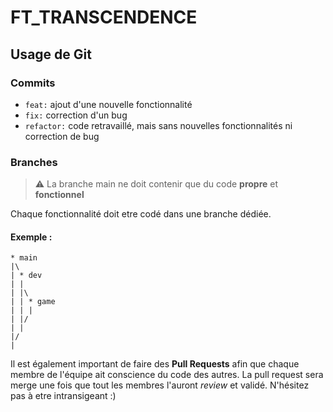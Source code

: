 # FT_TRANSCENDENCE
## Usage de Git
### Commits
  - `feat:` ajout d'une nouvelle fonctionnalité
  - `fix:` correction d'un bug
  - `refactor:` code retravaillé, mais sans nouvelles fonctionnalités ni correction de bug
### Branches
> ⚠️ La branche main ne doit contenir que du code **propre** et **fonctionnel**

Chaque fonctionnalité doit etre codé dans une branche dédiée.
#### Exemple :
```
* main
|\
| * dev
| |
| |\
| | * game
| | |
| |/
| |
|/
|
```
Il est également important de faire des **Pull Requests** afin que chaque membre de l'équipe ait conscience du code des autres.
La pull request sera merge une fois que tout les membres l'auront *review* et validé.
N'hésitez pas à etre intransigeant :)
